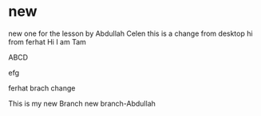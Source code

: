 # new
new one for the lesson by Abdullah Celen
this is a change from desktop
hi from ferhat
Hi I am Tam

ABCD

efg

ferhat brach change


This is my new Branch
new branch-Abdullah

